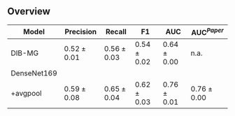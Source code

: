 ## Overview
| Model      |         Precision   | Recall  | F1        | AUC        | AUC$^{Paper}$ |
| ---------- | ------------------- | ------- | --------- | ---------  | ----------- |
| DIB-MG | $0.52 \pm 0.01$ | $0.56 \pm 0.03$ |$0.54 \pm 0.02$ | $0.64 \pm 0.00$ | n.a. |
| DenseNet169 | | | | | |
| +avgpool | $0.59 \pm 0.08$ | $0.65 \pm 0.04$ | $0.62 \pm 0.03$ |$0.76 \pm 0.01$| $0.76 \pm 0.00$|
